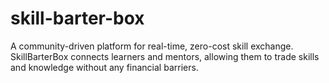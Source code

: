 # skill-barter-box
A community-driven platform for real-time, zero-cost skill exchange. SkillBarterBox connects learners and mentors, allowing them to trade skills and knowledge without any financial barriers.
